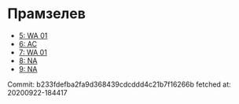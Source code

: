 # Прамзелев
- [5: WA 01](5.md)
- [6: AC](6.md)
- [7: WA 01](7.md)
- [8: NA](8.md)
- [9: NA](9.md)

Commit: b233fdefba2fa9d368439cdcddd4c21b7f16266b
 fetched at: 20200922-184417
